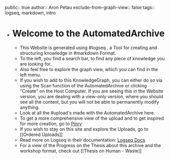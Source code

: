 public:: true
author:: Aron Petau
exclude-from-graph-view:: false
tags:: logseq, markdown, intro

- # Welcome to the AutomatedArchive
	- This Website is generated using #logseq , a Tool for creating and structuring knowledge in #markdown Format.
	- To the left, you find a search bar, to find any piece of knowledge you are looking for.
	- Also feel free to explore the graph view, which you can find in the left menu.
	- If you wish to add to this KnowledgeGraph, you can either do so via using the Scan function of the AutomatedArchive or clicking "Create" on the Host Computer. 
	  If you are seeing this in the Website version, you are dealing with a view-only version, where you should see all the content, but you will not be able to permanently modify anything.
	- Look at all the #upload's made with the AutomatedArchive here.
	- To get a more comprehensive view of the upload and to get inspired for more creation, go to [Pinry](https://pinry.petau.net)
	- If you wish to stay on this site and explore the Uploads, go to [[Ordered Uploads]]
	- Read more on Logseq in their documentation: [Logseq Docs](https://docs.logseq.com/#/page/contents)
	- For a view of the Progress on the Thesis about this archive and the workshop format, check out [[Thesis on Human - Waste]]